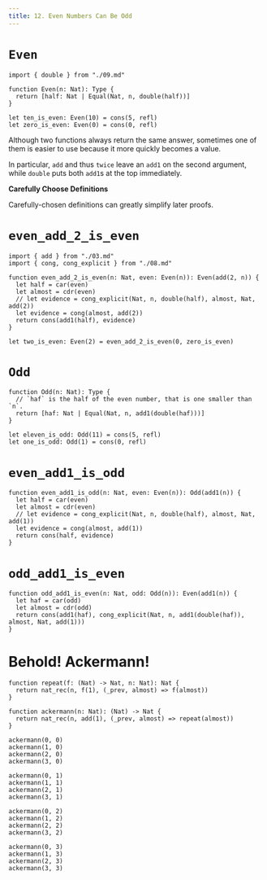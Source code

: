 ```yaml
---
title: 12. Even Numbers Can Be Odd
---
```


# `Even`

``` cicada
import { double } from "./09.md"

function Even(n: Nat): Type {
  return [half: Nat | Equal(Nat, n, double(half))]
}

let ten_is_even: Even(10) = cons(5, refl)
let zero_is_even: Even(0) = cons(0, refl)
```

Although two functions always return the same answer,
sometimes one of them is easier to use
because it more quickly becomes a value.

In particular, `add` and thus `twice`
leave an `add1` on the second argument,
while `double` puts both `add1`s at the top immediately.

**Carefully Choose Definitions**

Carefully-chosen definitions can greatly simplify later proofs.

# `even_add_2_is_even`

``` cicada
import { add } from "./03.md"
import { cong, cong_explicit } from "./08.md"

function even_add_2_is_even(n: Nat, even: Even(n)): Even(add(2, n)) {
  let half = car(even)
  let almost = cdr(even)
  // let evidence = cong_explicit(Nat, n, double(half), almost, Nat, add(2))
  let evidence = cong(almost, add(2))
  return cons(add1(half), evidence)
}

let two_is_even: Even(2) = even_add_2_is_even(0, zero_is_even)
```

# `Odd`

``` cicada
function Odd(n: Nat): Type {
  // `haf` is the half of the even number, that is one smaller than `n`.
  return [haf: Nat | Equal(Nat, n, add1(double(haf)))]
}

let eleven_is_odd: Odd(11) = cons(5, refl)
let one_is_odd: Odd(1) = cons(0, refl)
```

# `even_add1_is_odd`

``` cicada
function even_add1_is_odd(n: Nat, even: Even(n)): Odd(add1(n)) {
  let half = car(even)
  let almost = cdr(even)
  // let evidence = cong_explicit(Nat, n, double(half), almost, Nat, add(1))
  let evidence = cong(almost, add(1))
  return cons(half, evidence)
}
```

# `odd_add1_is_even`

``` cicada
function odd_add1_is_even(n: Nat, odd: Odd(n)): Even(add1(n)) {
  let haf = car(odd)
  let almost = cdr(odd)
  return cons(add1(haf), cong_explicit(Nat, n, add1(double(haf)), almost, Nat, add(1)))
}
```

# Behold! Ackermann!

``` cicada
function repeat(f: (Nat) -> Nat, n: Nat): Nat {
  return nat_rec(n, f(1), (_prev, almost) => f(almost))
}

function ackermann(n: Nat): (Nat) -> Nat {
  return nat_rec(n, add(1), (_prev, almost) => repeat(almost))
}

ackermann(0, 0)
ackermann(1, 0)
ackermann(2, 0)
ackermann(3, 0)

ackermann(0, 1)
ackermann(1, 1)
ackermann(2, 1)
ackermann(3, 1)

ackermann(0, 2)
ackermann(1, 2)
ackermann(2, 2)
ackermann(3, 2)

ackermann(0, 3)
ackermann(1, 3)
ackermann(2, 3)
ackermann(3, 3)
```

